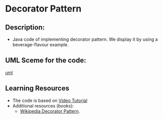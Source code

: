 # Decorator Pattern

## Description:
- Java code of implementing decorator pattern. We display it by using a beverage-flavour example.
## UML Sceme for the code:
[uml]([https://github.com/DionysisTheodosis/DionysisTheodosis/blob/main/java-free-download-free-png%20(Custom)%20(1).png?raw=true](https://github.com/DionysisTheodosis/Design-Patterns/blob/main/DecoratorPattern/uml.png)) 

## Learning Resources

- The code is based on [Video Tutorial](https://youtu.be/GCraGHx6gso?list=PLCOO6j3cDu94FP8pMPOigpyy0XoQkdKBW)
- Additional resources (books):
  - [Wikipedia Decorator Pattern](https://en.wikipedia.org/wiki/Decorator_pattern).
